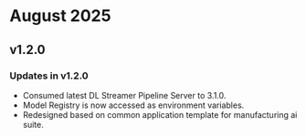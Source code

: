 # August 2025

## v1.2.0

### Updates in v1.2.0
- Consumed latest DL Streamer Pipeline Server to 3.1.0.
- Model Registry is now accessed as environment variables.
- Redesigned based on common application template for manufacturing ai suite.